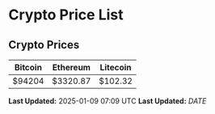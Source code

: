 # Crypto Price List

## Crypto Prices
| Bitcoin | Ethereum | Litecoin |
| ------- | -------- | -------- |
| $94204 | $3320.87 | $102.32 |
**Last Updated:** 2025-01-09 07:09 UTC
**Last Updated:** $DATE$
